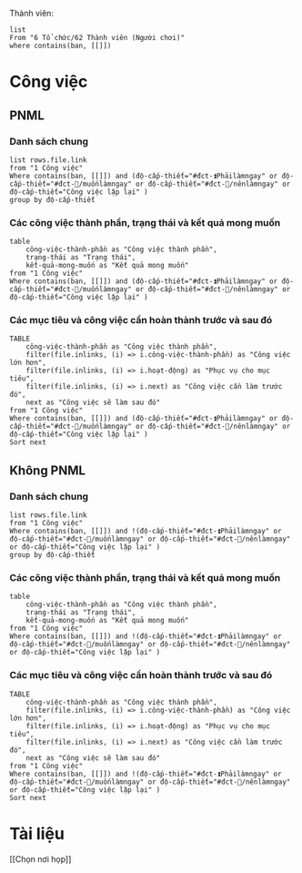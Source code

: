 Thành viên:
```dataview
list
From "6 Tổ chức/62 Thành viên (Người chơi)" 
where contains(ban, [[]])
```

# Công việc
## PNML
### Danh sách chung
```dataview
list rows.file.link 
from "1 Công việc" 
Where contains(ban, [[]]) and (độ-cấp-thiết="#đct-⏫Phảilàmngay" or độ-cấp-thiết="#đct-🔼/muốnlàmngay" or độ-cấp-thiết="#đct-🔼/nênlàmngay" or độ-cấp-thiết="Công việc lặp lại" ) 
group by độ-cấp-thiết 
```
### Các công việc thành phần, trạng thái và kết quả mong muốn
```dataview 
table 
	công-việc-thành-phần as "Công việc thành phần", 
	trạng-thái as "Trạng thái", 
	kết-quả-mong-muốn as "Kết quả mong muốn"
from "1 Công việc" 
Where contains(ban, [[]]) and (độ-cấp-thiết="#đct-⏫Phảilàmngay" or độ-cấp-thiết="#đct-🔼/muốnlàmngay" or độ-cấp-thiết="#đct-🔼/nênlàmngay" or độ-cấp-thiết="Công việc lặp lại" ) 
```
### Các mục tiêu và công việc cần hoàn thành trước và sau đó
```dataview
TABLE
	công-việc-thành-phần as "Công việc thành phần", 
	filter(file.inlinks, (i) => i.công-việc-thành-phần) as "Công việc lớn hơn", 
	filter(file.inlinks, (i) => i.hoạt-động) as "Phục vụ cho mục tiêu", 
	filter(file.inlinks, (i) => i.next) as "Công việc cần làm trước đó",
	next as "Công việc sẽ làm sau đó"
from "1 Công việc"   
Where contains(ban, [[]]) and (độ-cấp-thiết="#đct-⏫Phảilàmngay" or độ-cấp-thiết="#đct-🔼/muốnlàmngay" or độ-cấp-thiết="#đct-🔼/nênlàmngay" or độ-cấp-thiết="Công việc lặp lại" ) 
Sort next
```
## Không PNML
### Danh sách chung
```dataview
list rows.file.link 
from "1 Công việc" 
Where contains(ban, [[]]) and !(độ-cấp-thiết="#đct-⏫Phảilàmngay" or độ-cấp-thiết="#đct-🔼/muốnlàmngay" or độ-cấp-thiết="#đct-🔼/nênlàmngay" or độ-cấp-thiết="Công việc lặp lại" ) 
group by độ-cấp-thiết 
```
### Các công việc thành phần, trạng thái và kết quả mong muốn
```dataview 
table 
	công-việc-thành-phần as "Công việc thành phần", 
	trạng-thái as "Trạng thái", 
	kết-quả-mong-muốn as "Kết quả mong muốn"
from "1 Công việc" 
Where contains(ban, [[]]) and !(độ-cấp-thiết="#đct-⏫Phảilàmngay" or độ-cấp-thiết="#đct-🔼/muốnlàmngay" or độ-cấp-thiết="#đct-🔼/nênlàmngay" or độ-cấp-thiết="Công việc lặp lại" ) 
```
### Các mục tiêu và công việc cần hoàn thành trước và sau đó
```dataview
TABLE
	công-việc-thành-phần as "Công việc thành phần", 
	filter(file.inlinks, (i) => i.công-việc-thành-phần) as "Công việc lớn hơn", 
	filter(file.inlinks, (i) => i.hoạt-động) as "Phục vụ cho mục tiêu", 
	filter(file.inlinks, (i) => i.next) as "Công việc cần làm trước đó",
	next as "Công việc sẽ làm sau đó"
from "1 Công việc"   
Where contains(ban, [[]]) and !(độ-cấp-thiết="#đct-⏫Phảilàmngay" or độ-cấp-thiết="#đct-🔼/muốnlàmngay" or độ-cấp-thiết="#đct-🔼/nênlàmngay" or độ-cấp-thiết="Công việc lặp lại" ) 
Sort next
```



# Tài liệu
[[Chọn nơi họp]]
